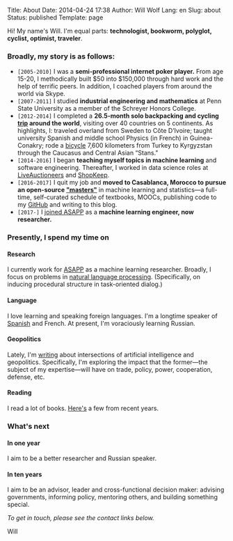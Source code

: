 Title: About
Date: 2014-04-24 17:38
Author: Will Wolf
Lang: en
Slug: about
Status: published
Template: page

Hi! My name's Will. I'm equal parts: **technologist, bookworm, polyglot, cyclist, optimist, traveler**.

### Broadly, my story is as follows:

- `[2005-2010]` I was a **semi-professional internet poker player.** From age 15-20, I methodically built $50 into $150,000 through hard work and the help of terrific peers. In addition, I coached players from around the world via Skype.
- `[2007-2011]` I studied **industrial engineering and mathematics** at Penn State University as a member of the Schreyer Honors College.
- `[2012-2014]` I completed a **26.5-month solo backpacking and cycling [trip](http://www.willtravellife.com) around the world**, visiting over 40 countries on 5 continents. As highlights, I: traveled overland from Sweden to Côte D’Ivoire; taught university Spanish and middle school Physics (in French) in Guinea-Conakry; rode a [bicycle](http://willtravellife.com/category/will-bikes-central-asia/) 7,600 kilometers from Turkey to Kyrgyzstan through the Caucasus and Central Asian “Stans."
- `[2014-2016]` I began **teaching myself topics in machine learning** and software engineering. Thereafter, I worked in data science roles at [LiveAuctioneers](https://www.liveauctioneers.com) and [ShopKeep](https://www.shopkeep.com).
- `[2016-2017]` I quit my job and **moved to Casablanca, Morocco to pursue an open-source ["masters"]({filename}/articles/practical-guide-open-source-ml-masters.md)** in machine learning and statistics—a full-time, self-curated schedule of textbooks, MOOCs, publishing code to my [GitHub](https://github.com/cavaunpeu) and writing to this blog.
- `[2017-]` I [joined ASAPP]({filename}/articles/joining-asapp.md) as a **machine learning engineer, now researcher.**

### Presently, I spend my time on

#### Research

I currently work for [ASAPP](https://www.asapp.com/) as a machine learning researcher. Broadly, I focus on problems in [natural language processing](https://en.wikipedia.org/wiki/Natural_language_processing). (Specifically, on inducing procedural structure in task-oriented dialog.)

#### Language

I love learning and speaking foreign languages. I'm a longtime speaker of [Spanish](http://willwolf.io/es/) and French. At present, I'm voraciously learning Russian.

#### Geopolitics

Lately, I'm [writing](http://willwolf.io/geopolitics/) about intersections of artificial intelligence and geopolitics. Specifically, I'm exploring the impact that the former—the subject of my expertise—will have on trade, policy, power, cooperation, defense, etc.

#### Reading

I read a lot of books. [Here's](http://willwolf.io/books/) a few from recent years.

### What's next

#### In one year

I aim to be a better researcher and Russian speaker.

#### In ten years

I aim to be an advisor, leader and cross-functional decision maker: advising governments, informing policy, mentoring others, and building something special.

*To get in touch, please see the contact links below.*

Will
